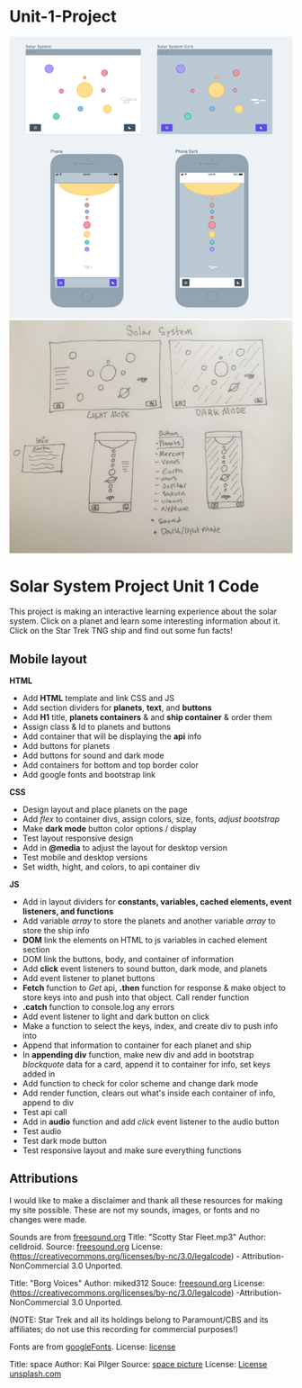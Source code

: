 # Unit-1-Project
![Wireframe](css/Wireframe-solarsystem.png)
![wireframDrawing](css/wireframe.jpg)



# Solar System Project Unit 1 Code 
This project is making an interactive learning experience about the solar system. Click on a planet and learn some interesting information about it. Click on the Star Trek TNG ship and find out some fun facts! 

## Mobile layout 

**HTML**
* Add **HTML** template and link CSS and JS
* Add section dividers for **planets**, **text**, and **buttons**
* Add **H1** title, **planets containers** & and **ship container** & order them 
* Assign class & Id to planets and buttons
* Add container that will be displaying the **api** info
* Add buttons for planets
* Add buttons for sound and dark mode 
* Add containers for bottom and top border color
* Add google fonts and bootstrap link 

**CSS** 
* Design layout and place planets on the page
* Add _flex_ to container divs, assign colors, size, fonts, _adjust bootstrap_ 
* Make **dark mode** button color options / display
* Test layout responsive design 
* Add in **@media** to adjust the layout for desktop version 
* Test mobile and desktop versions
* Set width, hight, and colors, to api container div

**JS**
* Add in layout dividers for **constants, variables, cached elements, event listeners, and functions** 
* Add variable _array_ to store the planets and another variable _array_ to store the ship  info 
* **DOM** link the elements on HTML to js variables in cached element section 
* DOM link the buttons, body, and container of information 
* Add **click** event listeners to sound button, dark mode, and planets
* Add event listener to planet buttons
* **Fetch** function to _Get_ api, **.then** function for response & make object to store keys into and push into that object. Call render function
* **.catch** function to console.log any errors
* Add event listener to light and dark button on click
* Make a function to select the keys, index, and create div to push info into
* Append that information to container for each planet and ship
* In **appending div** function, make new div and add in bootstrap _blockquote_ data for a card, append it to container for info, set keys added in
* Add function to check for color scheme and change dark mode
* Add render function, clears out what's inside each container of info, append to div
* Test api call 
* Add in **audio** function and add _click_ event listener to the audio button 
* Test audio 
* Test dark mode button 
* Test responsive layout and make sure everything functions 


## Attributions ##
I would like to make a disclaimer and thank all these resources for making my site possible. These are not my sounds, images, or fonts and no changes were made. 

Sounds are from [freesound.org](https://freesound.org/)
Title: "Scotty Star Fleet.mp3"
Author: celldroid.
Source: [freesound.org](https://freesound.org/people/celldroid/sounds/134942/)
License: (https://creativecommons.org/licenses/by-nc/3.0/legalcode) - Attribution-NonCommercial 3.0 Unported.

Title: "Borg Voices"
Author: miked312
Souce: [freesound.org](https://freesound.org/people/miked312/sounds/243601/)
License: (https://creativecommons.org/licenses/by-nc/3.0/legalcode) -Attribution-NonCommercial 3.0 Unported.

(NOTE: Star Trek and all its holdings belong to Paramount/CBS and its affiliates; do not use this recording for commercial purposes!)

Fonts are from [googleFonts](https://fonts.google.com/specimen/Poiret+One?query=poire).
License: [license](https://scripts.sil.org/cms/scripts/page.php?site_id=nrsi&id=OFL)

Title: space
Author: Kai Pilger
Source: [space picture](https://unsplash.com/s/photos/space)
License: [License](https://kaipilger.myportfolio.com/legal-disclosure) [unsplash.com](https://unsplash.com/developers)